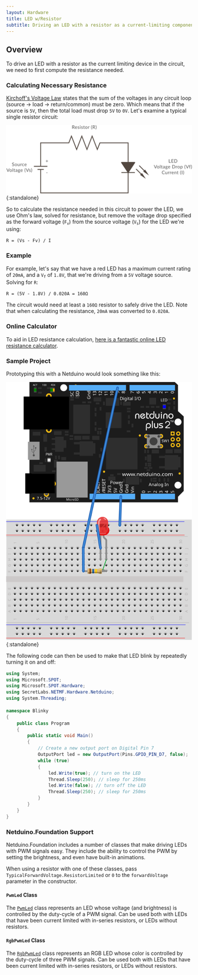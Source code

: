 ```yaml
---
layout: Hardware
title: LED w/Resistor
subtitle: Driving an LED with a resistor as a current-limiting component.
---
```


## Overview

To drive an LED with a resistor as the current limiting device in the circuit, we need to first compute the resistance needed.

### Calculating Necessary Resistance

[Kirchoff's Voltage Law](https://en.wikipedia.org/wiki/Kirchhoff%27s_circuit_laws#Kirchhoff.27s_voltage_law_.28KVL.29) states that the sum of the voltages in any circuit loop (source -> load -> return/common) must be zero. Which means that if the source is `5V`, then the total load must drop `5V` to `0V`. Let's examine a typical single resistor circuit:

![Diagram showing a circuit with a source voltage (V S), resistor (R) and LED with voltage drop (V F) and current (I).](LED_Resistor_Circuit.svg){:standalone}

So to calculate the resistance needed in this circuit to power the LED, we use Ohm's law, solved for resistance, but remove the voltage drop specified as the forward voltage (`F`<sub>`v`</sub>) from the source voltage (`V`<sub>`s`</sub>) for the LED we're using:

```
R = (Vs - Fv) / I
```

### Example

For example, let's say that we have a red LED has a maximum current rating of `20mA`, and a `V`<sub>`f`</sub> of `1.8V`, that we're driving from a `5V` voltage source. Solving for `R`:

```
R = (5V - 1.8V) / 0.020A = 160Ω

```

The circuit would need at least a `160Ω` resistor to safely drive the LED. Note that when calculating the resistance, `20mA` was converted to `0.020A`.

### Online Calculator

To aid in LED resistance calculation, [here is a fantastic online LED resistance calculator](http://www.ohmslawcalculator.com/led-resistor-calculator).


### Sample Project

Prototyping this with a Netduino would look something like this:

![Circuit diagram showing a Netduino board connected on a breadboard to an LED through a resistor to pin 9.](LED_Circuit_bb.svg){:standalone}

The following code can then be used to make that LED blink by repeatedly turning it on and off:

```csharp
using System;
using Microsoft.SPOT;
using Microsoft.SPOT.Hardware;
using SecretLabs.NETMF.Hardware.Netduino;
using System.Threading;

namespace Blinky
{
	public class Program
	{
		public static void Main()
		{
			// Create a new output port on Digital Pin 7
			OutputPort led = new OutputPort(Pins.GPIO_PIN_D7, false);
			while (true)
			{
				led.Write(true); // turn on the LED
				Thread.Sleep(250); // sleep for 250ms
				led.Write(false); // turn off the LED
				Thread.Sleep(250); // sleep for 250ms
			}
		}
	}
}
```

### Netduino.Foundation Support

Netduino.Foundation includes a number of classes that make driving LEDs with PWM signals easy. They include the ability to control the PWM by setting the brightness, and even have built-in animations.

When using a resistor with one of these classes, pass `TypicalForwardVoltage.ResistorLimited` or `0` to the `forwardVoltage` parameter in the constructor.

#### `PwmLed` Class

The [`PwmLed`](http://netduino.foundation/API/LEDs/PwmLed/) class represents an LED whose voltage (and brightness) is controlled by the duty-cycle of a PWM signal. Can be used both with LEDs that have been current limited with in-series resistors, or LEDs without resistors.

#### `RgbPwmLed` Class

The [`RgbPwmLed`](http://netduino.foundation/API/LEDs/RgbPwmLed/) class represents an RGB LED whose color is controlled by the duty-cycle of three PWM signals. Can be used both with LEDs that have been current limited with in-series resistors, or LEDs without resistors.
